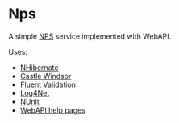 # Nps
A simple <a href="https://en.wikipedia.org/wiki/Net_Promoter">NPS</a> service implemented with WebAPI.

Uses:
* <a href="http://nhibernate.info/">NHibernate</a>
* <a href="https://github.com/castleproject/Windsor">Castle Windsor</a>
* <a href="https://github.com/JeremySkinner/FluentValidation">Fluent Validation</a>
* <a href="https://logging.apache.org/log4net/">Log4Net</a>
* <a href="http://www.nunit.org/">NUnit</a>
* <a href="https://www.nuget.org/packages/Microsoft.AspNet.WebApi.HelpPage/5.2.3">WebAPI help pages</a>
